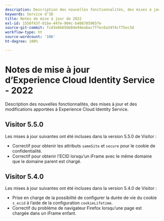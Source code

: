 ```yaml
---
description: Description des nouvelles fonctionnalités, des mises à jour et des modifications apportées au service Experience Cloud Identity.
keywords: Service d’ID
title: Notes de mise à jour de 2022
exl-id: 1550f43f-81be-447e-904c-b408785965fe
source-git-commit: fcd3e8b65bb84e94eabac7ffec6a34f4cf75ec3d
workflow-type: ht
source-wordcount: '106'
ht-degree: 100%

---
```


# Notes de mise à jour d’Experience Cloud Identity Service - 2022

Description des nouvelles fonctionnalités, des mises à jour et des modifications apportées à Experience Cloud Identity Service.

## Visitor 5.5.0

Les mises à jour suivantes ont été incluses dans la version 5.5.0 de Visitor :

* Correctif pour obtenir les attributs `sameSite` et `secure` pour le cookie de confidentialité.
* Correctif pour obtenir l’ECID lorsqu’un iFrame avec le même domaine que le domaine parent est chargé.

## Visitor 5.4.0

Les mises à jour suivantes ont été incluses dans la version 5.4.0 de Visitor :

* Prise en charge de la possibilité de configurer la durée de vie du cookie `s_ecid` à l’aide de la configuration `cookieLifetime`.
* Correctif du problème de navigateur Firefox lorsqu’une page est chargée dans un iFrame enfant.
